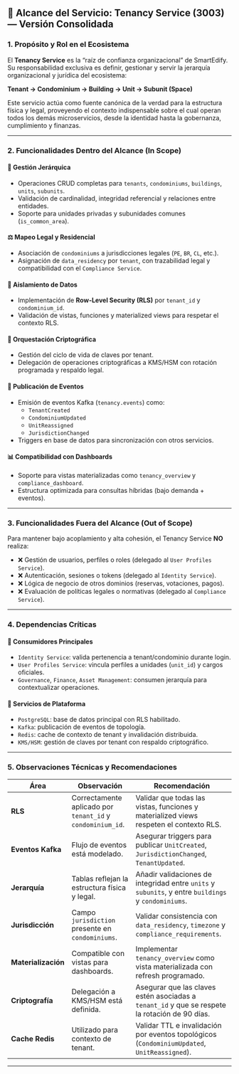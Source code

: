 ## 🎯 Alcance del Servicio: Tenancy Service (3003) — Versión Consolidada

### 1. Propósito y Rol en el Ecosistema

El **Tenancy Service** es la “raíz de confianza organizacional” de SmartEdify. Su responsabilidad exclusiva es definir, gestionar y servir la jerarquía organizacional y jurídica del ecosistema:

**Tenant → Condominium → Building → Unit → Subunit (Space)**

Este servicio actúa como fuente canónica de la verdad para la estructura física y legal, proveyendo el contexto indispensable sobre el cual operan todos los demás microservicios, desde la identidad hasta la gobernanza, cumplimiento y finanzas.

---

### 2. Funcionalidades Dentro del Alcance (In Scope)

#### 🏢 Gestión Jerárquica
- Operaciones CRUD completas para `tenants`, `condominiums`, `buildings`, `units`, `subunits`.
- Validación de cardinalidad, integridad referencial y relaciones entre entidades.
- Soporte para unidades privadas y subunidades comunes (`is_common_area`).

#### ⚖️ Mapeo Legal y Residencial
- Asociación de `condominiums` a jurisdicciones legales (`PE`, `BR`, `CL`, etc.).
- Asignación de `data_residency` por `tenant`, con trazabilidad legal y compatibilidad con el `Compliance Service`.

#### 🔐 Aislamiento de Datos
- Implementación de **Row-Level Security (RLS)** por `tenant_id` y `condominium_id`.
- Validación de vistas, funciones y materialized views para respetar el contexto RLS.

#### 🔑 Orquestación Criptográfica
- Gestión del ciclo de vida de claves por tenant.
- Delegación de operaciones criptográficas a KMS/HSM con rotación programada y respaldo legal.

#### 📣 Publicación de Eventos
- Emisión de eventos Kafka (`tenancy.events`) como:
  - `TenantCreated`
  - `CondominiumUpdated`
  - `UnitReassigned`
  - `JurisdictionChanged`
- Triggers en base de datos para sincronización con otros servicios.

#### 📊 Compatibilidad con Dashboards
- Soporte para vistas materializadas como `tenancy_overview` y `compliance_dashboard`.
- Estructura optimizada para consultas híbridas (bajo demanda + eventos).

---

### 3. Funcionalidades Fuera del Alcance (Out of Scope)

Para mantener bajo acoplamiento y alta cohesión, el Tenancy Service **NO** realiza:

- ❌ Gestión de usuarios, perfiles o roles (delegado al `User Profiles Service`).
- ❌ Autenticación, sesiones o tokens (delegado al `Identity Service`).
- ❌ Lógica de negocio de otros dominios (reservas, votaciones, pagos).
- ❌ Evaluación de políticas legales o normativas (delegado al `Compliance Service`).

---

### 4. Dependencias Críticas

#### 🔄 Consumidores Principales
- `Identity Service`: valida pertenencia a tenant/condominio durante login.
- `User Profiles Service`: vincula perfiles a unidades (`unit_id`) y cargos oficiales.
- `Governance`, `Finance`, `Asset Management`: consumen jerarquía para contextualizar operaciones.

#### 🧱 Servicios de Plataforma
- `PostgreSQL`: base de datos principal con RLS habilitado.
- `Kafka`: publicación de eventos de topología.
- `Redis`: cache de contexto de tenant y invalidación distribuida.
- `KMS/HSM`: gestión de claves por tenant con respaldo criptográfico.

---

### 5. Observaciones Técnicas y Recomendaciones

| Área | Observación | Recomendación |
|------|-------------|---------------|
| **RLS** | Correctamente aplicado por `tenant_id` y `condominium_id`. | Validar que todas las vistas, funciones y materialized views respeten el contexto RLS. |
| **Eventos Kafka** | Flujo de eventos está modelado. | Asegurar triggers para publicar `UnitCreated`, `JurisdictionChanged`, `TenantUpdated`. |
| **Jerarquía** | Tablas reflejan la estructura física y legal. | Añadir validaciones de integridad entre `units` y `subunits`, y entre `buildings` y `condominiums`. |
| **Jurisdicción** | Campo `jurisdiction` presente en `condominiums`. | Validar consistencia con `data_residency`, `timezone` y `compliance_requirements`. |
| **Materialización** | Compatible con vistas para dashboards. | Implementar `tenancy_overview` como vista materializada con refresh programado. |
| **Criptografía** | Delegación a KMS/HSM está definida. | Asegurar que las claves estén asociadas a `tenant_id` y que se respete la rotación de 90 días. |
| **Cache Redis** | Utilizado para contexto de tenant. | Validar TTL e invalidación por eventos topológicos (`CondominiumUpdated`, `UnitReassigned`). |

---

